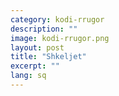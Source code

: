 ```yaml
---
category: kodi-rrugor
description: ""
image: kodi-rrugor.png
layout: post
title: "Shkeljet"
excerpt: ""
lang: sq
---
```

